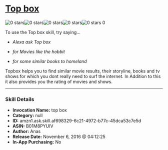 # [Top box](http://alexa.amazon.com/#skills/amzn1.ask.skill.af698329-6c21-4972-b77c-45dca53c7e5d)
![0 stars](../../images/ic_star_border_black_18dp_1x.png)![0 stars](../../images/ic_star_border_black_18dp_1x.png)![0 stars](../../images/ic_star_border_black_18dp_1x.png)![0 stars](../../images/ic_star_border_black_18dp_1x.png)![0 stars](../../images/ic_star_border_black_18dp_1x.png) 0

To use the Top box skill, try saying...

* *Alexa ask Top box*

* *for Movies like the hobbit*

* *for some similar books to homeland*

Topbox helps you to find similar movie results, their storyline, books and tv shows for which you dont really need to surf the internet. In Addition to this it also provides you the rating of movies and shows.

***

### Skill Details

* **Invocation Name:** top box
* **Category:** null
* **ID:** amzn1.ask.skill.af698329-6c21-4972-b77c-45dca53c7e5d
* **ASIN:** B01M8PYUIV
* **Author:** Anas
* **Release Date:** November 6, 2016 @ 04:12:25
* **In-App Purchasing:** No
